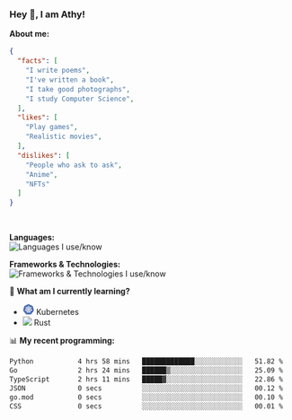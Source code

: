 ### Hey 👋, I am Athy!<br>

**About me:**


```json
{
  "facts": [
    "I write poems",
    "I've written a book",
    "I take good photographs",
    "I study Computer Science",
  ],
  "likes": [
    "Play games",
    "Realistic movies",
  ],
  "dislikes": [
    "People who ask to ask",
    "Anime",
    "NFTs"
  ]
}
```
<br>


**Languages:**<br>
![Languages I use/know](https://skillicons.dev/icons?i=py,js,html,go,lua,java)

**Frameworks & Technologies:**<br />
![Frameworks & Technologies I use/know](https://skillicons.dev/icons?i=nodejs,nextjs,ts,react,express,docker,kubernetes,mysql,postgresql,mongodb,git,github,tailwind,prisma)

📙 **What am I currently learning?**

- <img height="20" src="https://github.com/devicons/devicon/blob/master/icons/kubernetes/kubernetes-plain.svg" />  Kubernetes
- <img height="20" src="https://cdn.jsdelivr.net/gh/devicons/devicon/icons/rust/rust-plain.svg" /> Rust

📊 **My recent programming:**

<!--START_SECTION:waka-->

```text
Python           4 hrs 58 mins   █████████████░░░░░░░░░░░░   51.82 %
Go               2 hrs 24 mins   ██████▒░░░░░░░░░░░░░░░░░░   25.09 %
TypeScript       2 hrs 11 mins   █████▓░░░░░░░░░░░░░░░░░░░   22.86 %
JSON             0 secs          ░░░░░░░░░░░░░░░░░░░░░░░░░   00.12 %
go.mod           0 secs          ░░░░░░░░░░░░░░░░░░░░░░░░░   00.10 %
CSS              0 secs          ░░░░░░░░░░░░░░░░░░░░░░░░░   00.01 %
```

<!--END_SECTION:waka-->
